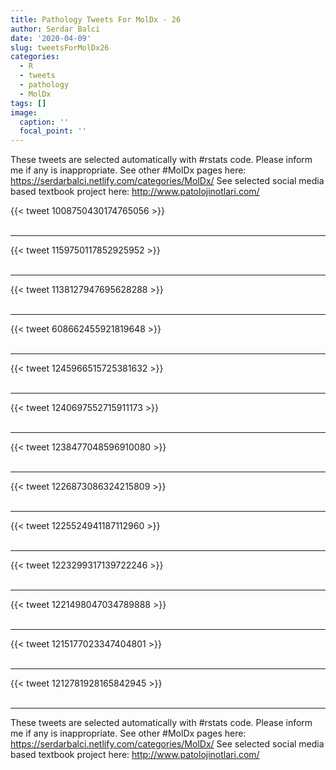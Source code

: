 ```yaml
---
title: Pathology Tweets For MolDx - 26
author: Serdar Balci
date: '2020-04-09'
slug: tweetsForMolDx26
categories:
  - R
  - tweets
  - pathology
  - MolDx
tags: []
image:
  caption: ''
  focal_point: ''
---
```



These tweets are selected automatically with #rstats code. Please inform me if any is inappropriate.
See other #MolDx pages here: https://serdarbalci.netlify.com/categories/MolDx/ 
See selected social media based textbook project here: http://www.patolojinotlari.com/

{{< tweet 1008750430174765056 >}}
<br>
<br>
<hr>
{{< tweet 1159750117852925952 >}}
<br>
<br>
<hr>
{{< tweet 1138127947695628288 >}}
<br>
<br>
<hr>
{{< tweet 608662455921819648 >}}
<br>
<br>
<hr>
{{< tweet 1245966515725381632 >}}
<br>
<br>
<hr>
{{< tweet 1240697552715911173 >}}
<br>
<br>
<hr>
{{< tweet 1238477048596910080 >}}
<br>
<br>
<hr>
{{< tweet 1226873086324215809 >}}
<br>
<br>
<hr>
{{< tweet 1225524941187112960 >}}
<br>
<br>
<hr>
{{< tweet 1223299317139722246 >}}
<br>
<br>
<hr>
{{< tweet 1221498047034789888 >}}
<br>
<br>
<hr>
{{< tweet 1215177023347404801 >}}
<br>
<br>
<hr>
{{< tweet 1212781928165842945 >}}
<br>
<br>
<hr>


These tweets are selected automatically with #rstats code. Please inform me if any is inappropriate.
See other #MolDx pages here: https://serdarbalci.netlify.com/categories/MolDx/ 
See selected social media based textbook project here: http://www.patolojinotlari.com/
